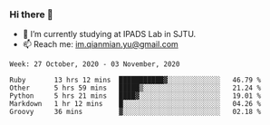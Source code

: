 ### Hi there 👋

- 🔭 I’m currently studying at IPADS Lab in SJTU.
- 📫 Reach me: im.qianmian.yu@gmail.com

<!--START_SECTION:waka-->
```text
Week: 27 October, 2020 - 03 November, 2020

Ruby       13 hrs 12 mins  ███████████▓░░░░░░░░░░░░░   46.79 % 
Other      5 hrs 59 mins   █████▒░░░░░░░░░░░░░░░░░░░   21.24 % 
Python     5 hrs 21 mins   ████▓░░░░░░░░░░░░░░░░░░░░   19.01 % 
Markdown   1 hr 12 mins    █░░░░░░░░░░░░░░░░░░░░░░░░   04.26 % 
Groovy     36 mins         ▓░░░░░░░░░░░░░░░░░░░░░░░░   02.18 % 
```
<!--END_SECTION:waka-->

<!--
**yqmmm/yqmmm** is a ✨ _special_ ✨ repository because its `README.md` (this file) appears on your GitHub profile.

Here are some ideas to get you started:

- 🔭 I’m currently working on ...
- 🌱 I’m currently learning ...
- 👯 I’m looking to collaborate on ...
- 🤔 I’m looking for help with ...
- 💬 Ask me about ...
- 📫 How to reach me: ...
- 😄 Pronouns: ...
- ⚡ Fun fact: ...
-->
